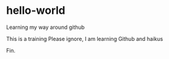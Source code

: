 # hello-world
Learning my way around github

This is a training
Please ignore, I am learning
Github and haikus

Fin.
